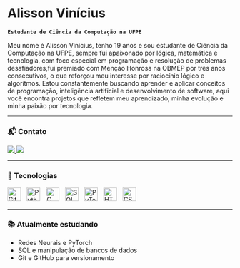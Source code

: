 # Alisson Vinícius

**`Estudante de Ciência da Computação na UFPE`**

Meu nome é Alisson Vinícius, tenho 19 anos e sou estudante de Ciência da Computação na UFPE, sempre fui apaixonado por lógica, matemática e tecnologia, com foco especial em programação e resolução de problemas desafiadores,fui premiado com Menção Honrosa na OBMEP por três anos consecutivos, o que reforçou meu interesse por raciocínio lógico e algoritmos.
Estou constantemente buscando aprender e aplicar conceitos de programação, inteligência artificial e desenvolvimento de software, aqui você encontra projetos que refletem meu aprendizado, minha evolução e minha paixão por tecnologia.

---

### 📬 Contato

<p align="left">
  <a href="https://mail.google.com/mail/?view=cm&to=alissonvini075@gmail.com" target="_blank">
    <img src="https://img.shields.io/badge/-alissonvini075@gmail.com-D14836?style=for-the-badge&logo=gmail&logoColor=white" />
  </a>
  <a href="https://www.linkedin.com/in/alisson-vin%C3%ADcius-610b4a332/" target="_blank">
    <img src="https://img.shields.io/badge/-Alisson%20Vinícius-0077B5?style=for-the-badge&logo=linkedin&logoColor=white" />
  </a>
</p>

---

### 🧠 Tecnologias

<img 
    align="left" 
    alt="Git" 
    title="Git"
    width="30px" 
    style="padding-right: 10px;" 
    src="https://cdn.jsdelivr.net/gh/devicons/devicon@latest/icons/git/git-original.svg" 
/>
<img 
    align="left" 
    alt="Python" 
    title="Python"
    width="30px" 
    style="padding-right: 10px;" 
    src="https://cdn.jsdelivr.net/gh/devicons/devicon@latest/icons/python/python-original.svg" 
/>
<img 
    align="left" 
    alt="C" 
    title="C"
    width="30px" 
    style="padding-right: 10px;" 
    src="https://cdn.jsdelivr.net/gh/devicons/devicon@latest/icons/c/c-original.svg" 
/>
<img 
    align="left" 
    alt="SQL" 
    title="SQL"
    width="30px" 
    style="padding-right: 10px;" 
    src="https://cdn.jsdelivr.net/gh/devicons/devicon@latest/icons/mysql/mysql-original.svg" 
/>
<img 
    align="left" 
    alt="PyTorch" 
    title="PyTorch"
    width="30px" 
    style="padding-right: 10px;" 
    src="https://cdn.jsdelivr.net/gh/devicons/devicon@latest/icons/pytorch/pytorch-original.svg" 
/>
<img 
    align="left" 
    alt="HTML" 
    title="HTML"
    width="30px" 
    style="padding-right: 10px;" 
    src="https://cdn.jsdelivr.net/gh/devicons/devicon@latest/icons/html5/html5-original.svg" 
/>
<img 
    align="left" 
    alt="CSS" 
    title="CSS"
    width="30px" 
    style="padding-right: 10px;" 
    src="https://cdn.jsdelivr.net/gh/devicons/devicon@latest/icons/css3/css3-original.svg" 
/>

<br/><br/>

---

### 📚 Atualmente estudando

- Redes Neurais e PyTorch  
- SQL e manipulação de bancos de dados  
- Git e GitHub para versionamento  
